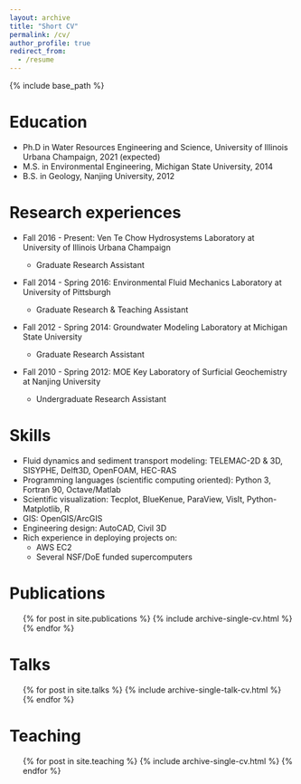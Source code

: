 ```yaml
---
layout: archive
title: "Short CV"
permalink: /cv/
author_profile: true
redirect_from:
  - /resume
---
```


{% include base_path %}

Education
======
* Ph.D in Water Resources Engineering and Science, University of Illinois Urbana Champaign, 2021 (expected)
* M.S. in Environmental Engineering, Michigan State University, 2014
* B.S. in Geology, Nanjing University, 2012

Research experiences
======
* Fall 2016 - Present: Ven Te Chow Hydrosystems Laboratory at University of Illinois Urbana Champaign
  * Graduate Research Assistant

* Fall 2014 - Spring 2016: Environmental Fluid Mechanics Laboratory at University of Pittsburgh
  * Graduate Research & Teaching Assistant
  
* Fall 2012 - Spring 2014: Groundwater Modeling Laboratory at  Michigan State University
  * Graduate Research Assistant
  
* Fall 2010 - Spring 2012: MOE Key Laboratory of Surficial Geochemistry at Nanjing University
  * Undergraduate Research Assistant
  
Skills
======
* Fluid dynamics and sediment transport modeling: TELEMAC-2D & 3D, SISYPHE, Delft3D, OpenFOAM, HEC-RAS
* Programming languages (scientific computing oriented): Python 3, Fortran 90, Octave/Matlab
* Scientific visualization: Tecplot, BlueKenue, ParaView, VisIt, Python-Matplotlib, R
* GIS: OpenGIS/ArcGIS
* Engineering design: AutoCAD, Civil 3D
* Rich experience in deploying projects on: 
  * AWS EC2
  * Several NSF/DoE funded supercomputers

Publications
======
  <ul>{% for post in site.publications %}
    {% include archive-single-cv.html %}
  {% endfor %}</ul>
  
Talks
======
  <ul>{% for post in site.talks %}
    {% include archive-single-talk-cv.html %}
  {% endfor %}</ul>
  
Teaching
======
  <ul>{% for post in site.teaching %}
    {% include archive-single-cv.html %}
  {% endfor %}</ul>
  

